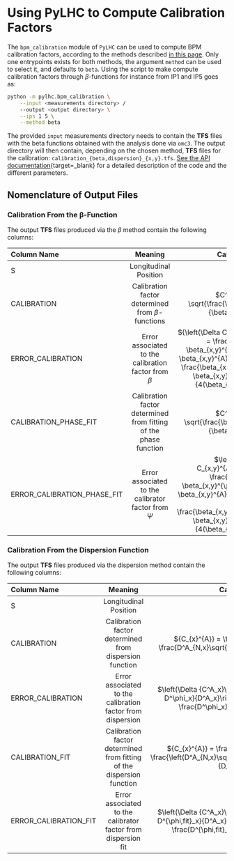 # Using PyLHC to Compute Calibration Factors

The `bpm_calibration` module of `PyLHC` can be used to compute BPM calibration factors, according to the methods described [in this page](../../omc_team/methods.md#bpm-calibration).
Only one entrypoints exists for both methods, the argument `method` can be used to select it, and defaults to `beta`.
Using the script to make compute calibration factors through $\beta$-functions for instance from IP1 and IP5 goes as:
```bash         
python -m pylhc.bpm_calibration \
    --input <measurements directory> /
    --output <output directory> \
    --ips 1 5 \
    --method beta
```

The provided `input` measurements directory needs to contain the **TFS** files with the beta functions obtained with the analysis done via `omc3`.
The output directory will then contain, depending on the chosen method, **TFS** files for the calibration: `calibration_{beta,dispersion}_{x,y}.tfs`.
[See the API documentation][documentation]{target=_blank} for a detailed description of the code and the different parameters.

## Nomenclature of Output Files

### Calibration From the β-Function

The output **TFS** files produced via the $\beta$ method contain the following columns:

| Column Name                 | Meaning                                                           | Calculation                                                                                                                                                                                                                                |
| :-------------------------- | :---------------------------------------------------------------: | :----------------------------------------------------------------------------------------------------------------------------------------------------------------------------------------------------------------------------------------: |
| S                           | Longitudinal Position                                             | -                                                                                                                                                                                                                                          |
| CALIBRATION                 | Calibration factor determined from $\beta$-functions              | $C^A_{x,y} = \sqrt{\frac{\beta^{\phi}_{x,y}}{\beta^A_{x,y}}}$                                                                                                                                                                              |
| ERROR_CALIBRATION           | Error associated to the calibration factor from $\beta$           | ${\left(\Delta C_{x,y}^{A}\right)^{2}} = \frac{\left(\Delta \beta_{x,y}^{\phi}\right)^{2}}{4 \beta_{x,y}^{A}\beta_{x,y}^{\phi}} + \frac{\beta_{x,y}^{\phi}\left(\Delta \beta_{x,y}^{A}\right)^{2} }{4(\beta_{x,y}^{A})^{3}}$               |
| CALIBRATION_PHASE_FIT       | Calibration factor determined from fitting of the phase function  | $C^A_{x,y} = \sqrt{\frac{\beta^{\phi,fit}_{x,y}}{\beta^A_{x,y}}}$                                                                                                                                                                          |
| ERROR_CALIBRATION_PHASE_FIT | Error associated to the calibrator factor from $\Psi$             | $\left(  {\Delta C_{x,y}^{A}}\right)^{2} = \frac{\left(\Delta \beta_{x,y}^{\phi,fit}\right)^{2}}{4 \beta_{x,y}^{A}\beta_{x,y}^{\phi,fit}} + \frac{\beta_{x,y}^{\phi,fit}\left(\Delta \beta_{x,y}^{A}\right)^{2} }{4(\beta_{x,y}^{A})^{3}}$ |

[comment]: <> (| Column Name  | S                     | CALIBRATION                                                   | ERROR_CALIBRATION                                                                                                                                                                                                            | CALIBRATION_PHASE_FIT                                             | ERROR_CALIBRATION_PHASE_FIT                                                                                                                                                                                                                |)
[comment]: <> (| :----------  | :-------------------: | :-----------------------------------------------------------: | :--------------------------------------------------------------------------------------------------------------------------------------------------------------------------------------------------------------------------: | :---------------------------------------------------------------: | :----------------------------------------------------------------------------------------------------------------------------------------------------------------------------------------------------------------------------------------: |)
[comment]: <> (| Meaning      | Longitudinal Position | Calibration factor determined from $\beta$-functions          | Error associated to the calibration factor from $\beta$                                                                                                                                                                      | Calibration factor determined from fitting of the phase function  | Error associated to the calibrator factor from $\Psi$                                                                                                                                                                                      |)
[comment]: <> (| Calculation  |  -                    | $C^A_{x,y} = \sqrt{\frac{\beta^{\phi}_{x,y}}{\beta^A_{x,y}}}$ | ${\left&#40;\Delta C_{x,y}^{A}\right&#41;^{2}} = \frac{\left&#40;\Delta \beta_{x,y}^{\phi}\right&#41;^{2}}{4 \beta_{x,y}^{A}\beta_{x,y}^{\phi}} + \frac{\beta_{x,y}^{\phi}\left&#40;\Delta \beta_{x,y}^{A}\right&#41;^{2} }{4&#40;\beta_{x,y}^{A}&#41;^{3}}$ | $C^A_{x,y} = \sqrt{\frac{\beta^{\phi,fit}_{x,y}}{\beta^A_{x,y}}}$ | $\left&#40;  {\Delta C_{x,y}^{A}}\right&#41;^{2} = \frac{\left&#40;\Delta \beta_{x,y}^{\phi,fit}\right&#41;^{2}}{4 \beta_{x,y}^{A}\beta_{x,y}^{\phi,fit}} + \frac{\beta_{x,y}^{\phi,fit}\left&#40;\Delta \beta_{x,y}^{A}\right&#41;^{2} }{4&#40;\beta_{x,y}^{A}&#41;^{3}}$ |)

### Calibration From the Dispersion Function

The output **TFS** files produced via the dispersion method contain the following columns:

| Column Name                 | Meaning                                                                | Calculation                                                                                                                                           |
| :-------------------------- | :--------------------------------------------------------------------: | :---------------------------------------------------------------------------------------------------------------------------------------------------: |
| S                           | Longitudinal Position                                                  | -                                                                                                                                                     |
| CALIBRATION                 | Calibration factor determined from dispersion function                 | ${C_{x}^{A}} = \frac{D^\phi_x}{D^A_x} = \frac{D^A_{N,x}\sqrt{\beta_{x}^{\phi}}}{D^A_{x}}$                                                             |
| ERROR_CALIBRATION           | Error associated to the calibration factor from dispersion             | $\left(\Delta {C^A_x}\right)^{2} = \left(\frac{\Delta D^\phi_x}{D^A_x}\right)^2 + \left(\Delta D^A_x \frac{D^\phi_x}{(D^A_x)^2}\right)^2$             |
| CALIBRATION_FIT             | Calibration factor determined from fitting of the dispersion function  | ${C_{x}^{A}} = \frac{D^{\phi,fit}_x}{D^A_x} = \frac{\left(D^A_{N,x}\sqrt{\beta_{x}^{\phi}}\right)^{fit}}{D_{x}^{A}}$                                  |
| ERROR_CALIBRATION_FIT       | Error associated to the calibrator factor from dispersion fit          | $\left(\Delta {C^A_x}\right)^{2} = \left(\frac{\Delta D^{\phi,fit}_x}{D^A_x}\right)^2 + \left(\Delta D^A_x \frac{D^{\phi,fit}_x}{(D^A_x)^2}\right)^2$ |

[comment]: <> (| Column Name  | S                     | CALIBRATION                                                                               | ERROR_CALIBRATION                                                                                                                                                                                                                             | CALIBRATION_FIT                                                                                                      | ERROR_CALIBRATION_FIT                                                                                                                                                                         |)
[comment]: <> (| :----------  | :-------------------: | :---------------------------------------------------------------------------------------: | :-------------------------------------------------------------------------------------------------------------------------------------------------------------------------------------------------------------------------------------------: | :------------------------------------------------------------------------------------------------------------------: | :-------------------------------------------------------------------------------------------------------------------------------------------------------------------------------------------: |)
[comment]: <> (| Meaning      | Longitudinal Position | Calibration factor determined from dispersion function                                    | Error associated to the calibration factor from dispersion                                                                                                                                                                                    | Calibration factor determined from fitting of the dispersion function                                                | Error associated to the calibrator factor from dispersion fit                                                                                                                                 |)
[comment]: <> (| Calculation  |  -                    | ${C_{x}^{A}} = \frac{D^\phi_x}{D^A_x} = \frac{D^A_{N,x}\sqrt{\beta_{x}^{\phi}}}{D^A_{x}}$ | $\left&#40;\Delta {C^A_x}\right&#41;^{2} = \left&#40;\frac{\Delta D^\phi_x}{D^A_x}\right&#41;^2 + \left&#40;\Delta D^A_x \frac{D^\phi_x}{&#40;D^A_x&#41;^2}\right&#41;^2$ | $C^A_{x,y} = \sqrt{\frac{\beta^{\phi,fit}_{x,y}}{\beta^A_{x,y}}}$ | ${C_{x}^{A}} = \frac{D^{\phi,fit}_x}{D^A_x} = \frac{\left&#40;D^A_{N,x}\sqrt{\beta_{x}^{\phi}}\right&#41;^{fit}}{D_{x}^{A}}$ | $\left&#40;\Delta {C^A_x}\right&#41;^{2} = \left&#40;\frac{\Delta D^{\phi,fit}_x}{D^A_x}\right&#41;^2 + \left&#40;\Delta D^A_x \frac{D^{\phi,fit}_x}{&#40;D^A_x&#41;^2}\right&#41;^2$ |)

[documentation]: https://pylhc.github.io/PyLHC/entrypoints/bpm_calibration.html